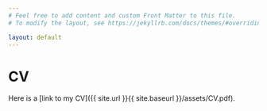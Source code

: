 ```yaml
---
# Feel free to add content and custom Front Matter to this file.
# To modify the layout, see https://jekyllrb.com/docs/themes/#overriding-theme-defaults

layout: default
---
```


# CV

Here is a [link to my CV]({{ site.url }}{{ site.baseurl }}/assets/CV.pdf).
